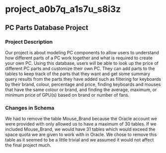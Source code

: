 # project_a0b7q_a1s7u_s8i3z 

## PC Parts Database Project

### Project Description

Our project is about modeling PC components to allow users to understand how different parts of a PC work together and what is required to create your own PC. Using this database, users will be able to look up the price of different PC parts and customize their own PC. They can add parts to the tables to keep track of the parts that they want and get some summary query results from the parts they have added such as filtering for keyboards by their brand, colour, percentage and price, finding keyboards and mouses that have the same colour or brand, and finding the average, maximum, or minimum price of GPU(s) based on brand or number of fans.

### Changes in Schema

We had to remove the table Mouse_Brand because the Oracle account we were provided with only allowed us to have a maximum of 30 tables. If we included Mouse_Brand, we would have 31 tables which would exceed the space quota we are given to work with in Oracle. We chose to remove this table as it seemed to be a little trivial and we assumed it would not affect the final project much.
